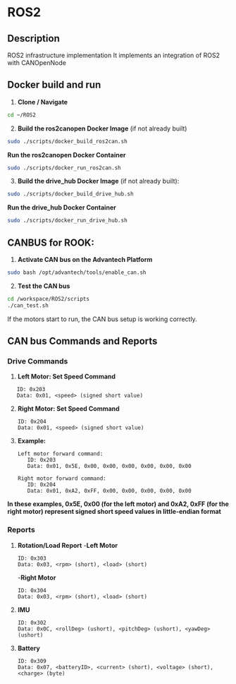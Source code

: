 # ROS2
## Description
ROS2 infrastructure implementation 
It implements an integration of ROS2 with CANOpenNode

## Docker build and run
1. **Clone / Navigate**
```bash
cd ~/ROS2
```
2. **Build the ros2canopen Docker Image** (if not already built)
```bash
sudo ./scripts/docker_build_ros2can.sh
```
   
   **Run the ros2canopen Docker Container**
```bash
sudo ./scripts/docker_run_ros2can.sh
```

3. **Build the drive_hub Docker Image** (if not already built): 
```bash
sudo ./scripts/docker_build_drive_hub.sh
```
   **Run the drive_hub Docker Container**
  ```bash
  sudo ./scripts/docker_run_drive_hub.sh
  ```

## CANBUS for ROOK:
1. **Activate CAN bus on the Advantech Platform**
```bash
sudo bash /opt/advantech/tools/enable_can.sh
```
2. **Test the CAN bus**
```bash
cd /workspace/ROS2/scripts
./can_test.sh
```
   If the motors start to run, the CAN bus setup is working correctly.

## CAN bus Commands and Reports
### Drive Commands
1. **Left Motor: Set Speed Command**
```text
   ID: 0x203
   Data: 0x01, <speed> (signed short value)
```
2. **Right Motor: Set Speed Command**
   ```text
   ID: 0x204
   Data: 0x01, <speed> (signed short value)
   ```
3. **Example:**
   ```text
   Left motor forward command:
      ID: 0x203
      Data: 0x01, 0x5E, 0x00, 0x00, 0x00, 0x00, 0x00, 0x00

   Right motor forward command:
      ID: 0x204
      Data: 0x01, 0xA2, 0xFF, 0x00, 0x00, 0x00, 0x00, 0x00
   ```
**In these examples, 0x5E, 0x00 (for the left motor) and 0xA2, 0xFF (for the right motor) represent signed short speed values in little-endian format**

### Reports
1. **Rotation/Load Report**
   -**Left Motor**
   ```text
   ID: 0x303
   Data: 0x03, <rpm> (short), <load> (short)
   ```
   -**Right Motor**
   ```text
   ID: 0x304
   Data: 0x03, <rpm> (short), <load> (short)
   ```
2. **IMU**
   ```text
   ID: 0x302
   Data: 0x0C, <rollDeg> (ushort), <pitchDeg> (ushort), <yawDeg> (ushort)
   ```
4. **Battery**
   ```text
   ID: 0x309
   Data: 0x07, <batteryID>, <current> (short), <voltage> (short), <charge> (byte)
   ```
